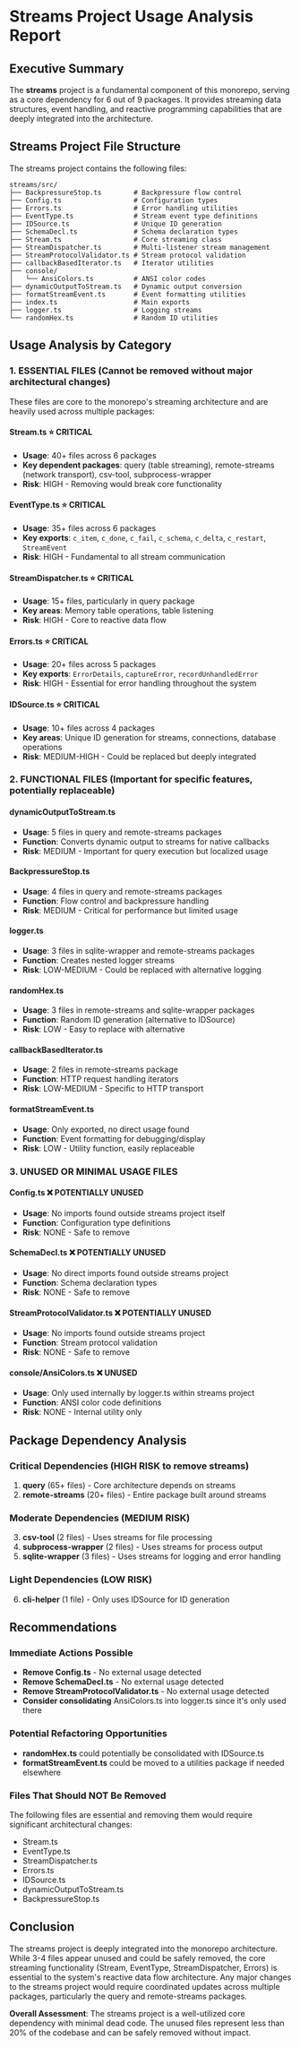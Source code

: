 # Streams Project Usage Analysis Report

## Executive Summary

The **streams** project is a fundamental component of this monorepo, serving as a core dependency for 6 out of 9 packages. It provides streaming data structures, event handling, and reactive programming capabilities that are deeply integrated into the architecture.

## Streams Project File Structure

The streams project contains the following files:

```
streams/src/
├── BackpressureStop.ts        # Backpressure flow control
├── Config.ts                  # Configuration types
├── Errors.ts                  # Error handling utilities
├── EventType.ts               # Stream event type definitions
├── IDSource.ts                # Unique ID generation
├── SchemaDecl.ts              # Schema declaration types
├── Stream.ts                  # Core streaming class
├── StreamDispatcher.ts        # Multi-listener stream management
├── StreamProtocolValidator.ts # Stream protocol validation
├── callbackBasedIterator.ts   # Iterator utilities
├── console/
│   └── AnsiColors.ts          # ANSI color codes
├── dynamicOutputToStream.ts   # Dynamic output conversion
├── formatStreamEvent.ts       # Event formatting utilities
├── index.ts                   # Main exports
├── logger.ts                  # Logging streams
└── randomHex.ts               # Random ID utilities
```

## Usage Analysis by Category

### 1. ESSENTIAL FILES (Cannot be removed without major architectural changes)

These files are core to the monorepo's streaming architecture and are heavily used across multiple packages:

#### **Stream.ts** ⭐ CRITICAL
- **Usage**: 40+ files across 6 packages
- **Key dependent packages**: query (table streaming), remote-streams (network transport), csv-tool, subprocess-wrapper
- **Risk**: HIGH - Removing would break core functionality

#### **EventType.ts** ⭐ CRITICAL  
- **Usage**: 35+ files across 6 packages
- **Key exports**: `c_item`, `c_done`, `c_fail`, `c_schema`, `c_delta`, `c_restart`, `StreamEvent`
- **Risk**: HIGH - Fundamental to all stream communication

#### **StreamDispatcher.ts** ⭐ CRITICAL
- **Usage**: 15+ files, particularly in query package
- **Key areas**: Memory table operations, table listening
- **Risk**: HIGH - Core to reactive data flow

#### **Errors.ts** ⭐ CRITICAL
- **Usage**: 20+ files across 5 packages  
- **Key exports**: `ErrorDetails`, `captureError`, `recordUnhandledError`
- **Risk**: HIGH - Essential for error handling throughout the system

#### **IDSource.ts** ⭐ CRITICAL
- **Usage**: 10+ files across 4 packages
- **Key areas**: Unique ID generation for streams, connections, database operations
- **Risk**: MEDIUM-HIGH - Could be replaced but deeply integrated

### 2. FUNCTIONAL FILES (Important for specific features, potentially replaceable)

#### **dynamicOutputToStream.ts**
- **Usage**: 5 files in query and remote-streams packages
- **Function**: Converts dynamic output to streams for native callbacks
- **Risk**: MEDIUM - Important for query execution but localized usage

#### **BackpressureStop.ts**
- **Usage**: 4 files in query and remote-streams packages  
- **Function**: Flow control and backpressure handling
- **Risk**: MEDIUM - Critical for performance but limited usage

#### **logger.ts**
- **Usage**: 3 files in sqlite-wrapper and remote-streams packages
- **Function**: Creates nested logger streams
- **Risk**: LOW-MEDIUM - Could be replaced with alternative logging

#### **randomHex.ts**
- **Usage**: 3 files in remote-streams and sqlite-wrapper packages
- **Function**: Random ID generation (alternative to IDSource)
- **Risk**: LOW - Easy to replace with alternative

#### **callbackBasedIterator.ts**
- **Usage**: 2 files in remote-streams package
- **Function**: HTTP request handling iterators
- **Risk**: LOW-MEDIUM - Specific to HTTP transport

#### **formatStreamEvent.ts**
- **Usage**: Only exported, no direct usage found
- **Function**: Event formatting for debugging/display
- **Risk**: LOW - Utility function, easily replaceable

### 3. UNUSED OR MINIMAL USAGE FILES

#### **Config.ts** ❌ POTENTIALLY UNUSED
- **Usage**: No imports found outside streams project itself
- **Function**: Configuration type definitions
- **Risk**: NONE - Safe to remove

#### **SchemaDecl.ts** ❌ POTENTIALLY UNUSED  
- **Usage**: No direct imports found outside streams project
- **Function**: Schema declaration types
- **Risk**: NONE - Safe to remove

#### **StreamProtocolValidator.ts** ❌ POTENTIALLY UNUSED
- **Usage**: No imports found outside streams project
- **Function**: Stream protocol validation
- **Risk**: NONE - Safe to remove

#### **console/AnsiColors.ts** ❌ UNUSED
- **Usage**: Only used internally by logger.ts within streams project
- **Function**: ANSI color code definitions
- **Risk**: NONE - Internal utility only

## Package Dependency Analysis

### Critical Dependencies (HIGH RISK to remove streams)
1. **query** (65+ files) - Core architecture depends on streams
2. **remote-streams** (20+ files) - Entire package built around streams

### Moderate Dependencies (MEDIUM RISK)
3. **csv-tool** (2 files) - Uses streams for file processing
4. **subprocess-wrapper** (2 files) - Uses streams for process output
5. **sqlite-wrapper** (3 files) - Uses streams for logging and error handling

### Light Dependencies (LOW RISK)
6. **cli-helper** (1 file) - Only uses IDSource for ID generation

## Recommendations

### Immediate Actions Possible
- **Remove Config.ts** - No external usage detected
- **Remove SchemaDecl.ts** - No external usage detected  
- **Remove StreamProtocolValidator.ts** - No external usage detected
- **Consider consolidating** AnsiColors.ts into logger.ts since it's only used there

### Potential Refactoring Opportunities
- **randomHex.ts** could potentially be consolidated with IDSource.ts
- **formatStreamEvent.ts** could be moved to a utilities package if needed elsewhere

### Files That Should NOT Be Removed
The following files are essential and removing them would require significant architectural changes:
- Stream.ts
- EventType.ts  
- StreamDispatcher.ts
- Errors.ts
- IDSource.ts
- dynamicOutputToStream.ts
- BackpressureStop.ts

## Conclusion

The streams project is deeply integrated into the monorepo architecture. While 3-4 files appear unused and could be safely removed, the core streaming functionality (Stream, EventType, StreamDispatcher, Errors) is essential to the system's reactive data flow architecture. Any major changes to the streams project would require coordinated updates across multiple packages, particularly the query and remote-streams packages.

**Overall Assessment**: The streams project is a well-utilized core dependency with minimal dead code. The unused files represent less than 20% of the codebase and can be safely removed without impact.